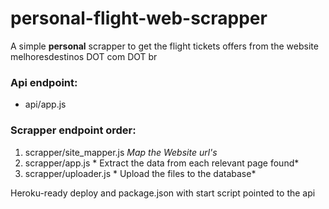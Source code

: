 personal-flight-web-scrapper
============================
A simple **personal** scrapper to get the flight tickets offers from the website melhoresdestinos DOT com DOT br


### Api endpoint:
- api/app.js 

### Scrapper endpoint order:
1. scrapper/site_mapper.js *Map the Website url's*
2. scrapper/app.js * Extract the data from each relevant page found*
3. scrapper/uploader.js * Upload the files to the database*

Heroku-ready deploy and package.json with start script pointed to the api
